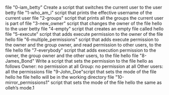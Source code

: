 file "0-iam_betty" Create a script that switches the current user to the user betty
file "1-who_am_i" script that prints the effective username of the current user
file "2-groups" script that prints all the groups the current user is part of
file "3-new_owner" script that changes the owner of the file hello to the user betty
file "4-empty"  script that creates an empty file called hello
file "5-execute"  script that adds execute permission to the owner of the file hello
file "6-multiple_permissions" script that adds execute permission to the owner and the group owner, and read permission to other users, to the file hello
file "7-everybody" script that adds execution permission to the owner, the group owner and the other users, to the file hello
file "8-James_Bond" Write a script that sets the permission to the file hello as follows Owner: no permission at all Group: no permission at all Other users: all the permissions
file "9-John_Doe"script that sets the mode of the file hello he file hello will be in the working directory
file "10-mirror_permissions1" script that sets the mode of the file hello the same as olleh’s mode.1
